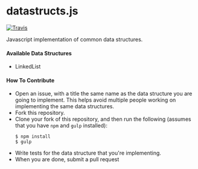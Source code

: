 datastructs.js
==============

[![Travis](https://img.shields.io/travis/rust-lang/rust.svg)](https://travis-ci.org/arnellebalane/datastructs.js)

Javascript implementation of common data structures.


#### Available Data Structures

- LinkedList


#### How To Contribute

- Open an issue, with a title the same name as the data structure you are going
  to implement. This helps avoid multiple people working on implementing the
  same data structures.
- Fork this repository.
- Clone your fork of this repository, and then run the following (assumes that
  you have `npm` and `gulp` installed):
  ```
  $ npm install
  $ gulp
  ```
- Write tests for the data structure that you're implementing.
- When you are done, submit a pull request
